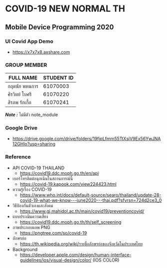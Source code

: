 # COVID-19 NEW NORMAL TH
## Mobile Device Programming 2020

### UI Covid App Demo
- https://x7x7x8.axshare.com

### GROUP MEMBER

| FULL NAME | STUDENT ID |
| ----------- | ----------- |
| กฤตนัย พหนการ      | 61070003 |
| ศิรวิทย์ โบศรี  | 61070220|
| สิรภพ รักเกื้อ  | 61070241 |

***Note :*** ไม่มีตัว note_module 
### Google Drive
- https://drive.google.com/drive/folders/19fjpLfmm55TtXsiV9Ex56YwJNA12GHlo?usp=sharing
### Reference
- API COVID-19 THAILAND
    - https://covid19.ddc.moph.go.th/en/api
- เบอร์โทรติดต่อฉุกเฉินในสถานการณ์นี้
    - https://covid-19.kapook.com/view224423.html
- ความรู้เรื่อง COVID-19
    - https://www.who.int/docs/default-source/searo/thailand/update-28-covid-19-what-we-know---june2020---thai.pdf?sfvrsn=724d2ce3_0
- วิธีป้องกันตัวเองและสังคม
    - https://www.gj.mahidol.ac.th/main/covid19/preventioncovid/
- แบบประเมินความเสี่ยง
    - https://covid19.ddc.moph.go.th/th/self_screening
- ภาพประกอบแอพ PNG
    - https://pngtree.com/so/covid-19
- อักษรย่อ
    - https://th.wikipedia.org/wiki/รายชื่ออักษรย่อของจังหวัดในประเทศไทย
- Background
    - https://developer.apple.com/design/human-interface-guidelines/ios/visual-design/color/ (IOS COLOR)
